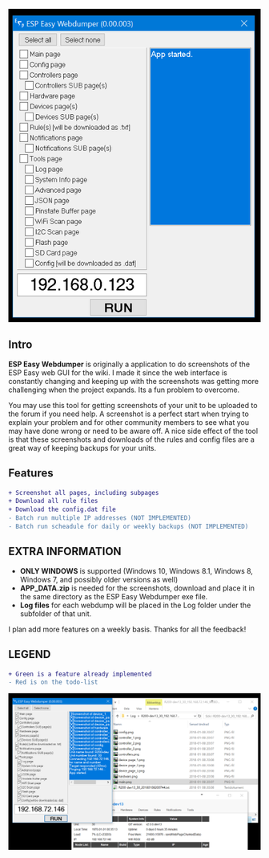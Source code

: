 ![ESP Easy Webdumper GUI](Screenshot.png)

Intro
------------
**ESP Easy Webdumper** is originally a application to do screenshots of the ESP Easy web GUI for the wiki. I made it since the web interface is constantly changing and keeping up with the screenshots was getting more challenging when the project expands. Its a fun problem to overcome.

You may use this tool for getting screenshots of your unit to be uploaded to the forum if you need help. A screenshot is a perfect start when trying to explain your problem and for other community members to see what you may have done wrong or need to be aware off. A nice side effect of the tool is that these screenshots and downloads of the rules and config files are a great way of keeping backups for your units.

Features
------------
```diff
+ Screenshot all pages, including subpages
+ Download all rule files
+ Download the config.dat file
- Batch run multiple IP addresses (NOT IMPLEMENTED)
- Batch run scheadule for daily or weekly backups (NOT IMPLEMENTED)
```

EXTRA INFORMATION
------------
* **ONLY WINDOWS** is supported (Windows 10, Windows 8.1, Windows 8, Windows 7, and possibly older versions as well)
* **APP_DATA.zip** is needed for the screenshots, download and place it in the same directory as the ESP Easy Webdumper exe file.
* **Log files** for each webdump will be placed in the Log folder under the subfolder of that unit.

I plan add more features on a weekly basis. Thanks for all the feedback!


LEGEND
------------
```diff
+ Green is a feature already implemented
- Red is on the todo-list
```

![ESP Easy Webdumper GUI 2](Screenshot2.png)

